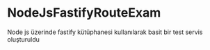 # NodeJsFastifyRouteExam
Node js üzerinde fastify kütüphanesi kullanılarak basit bir test servis oluşturuldu
